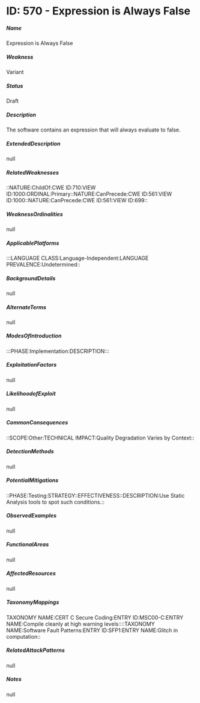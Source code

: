 # ID: 570 - Expression is Always False
<h5>Name</h5>Expression is Always False
<h5>Weakness</h5>Variant
<h5>Status</h5>Draft
<h5>Description</h5>The software contains an expression that will always evaluate to false.
<h5>ExtendedDescription</h5>null
<h5>RelatedWeaknesses</h5>::NATURE:ChildOf:CWE ID:710:VIEW ID:1000:ORDINAL:Primary::NATURE:CanPrecede:CWE ID:561:VIEW ID:1000::NATURE:CanPrecede:CWE ID:561:VIEW ID:699::
<h5>WeaknessOrdinalities</h5>null
<h5>ApplicablePlatforms</h5>:::LANGUAGE CLASS:Language-Independent:LANGUAGE PREVALENCE:Undetermined::
<h5>BackgroundDetails</h5>null
<h5>AlternateTerms</h5>null
<h5>ModesOfIntroduction</h5>:::PHASE:Implementation:DESCRIPTION:::
<h5>ExploitationFactors</h5>null
<h5>LikelihoodofExploit</h5>null
<h5>CommonConsequences</h5>::SCOPE:Other:TECHNICAL IMPACT:Quality Degradation Varies by Context::
<h5>DetectionMethods</h5>null
<h5>PotentialMitigations</h5>::PHASE:Testing:STRATEGY::EFFECTIVENESS::DESCRIPTION:Use Static Analysis tools to spot such conditions.::
<h5>ObservedExamples</h5>null
<h5>FunctionalAreas</h5>null
<h5>AffectedResources</h5>null
<h5>TaxonomyMappings</h5>TAXONOMY NAME:CERT C Secure Coding:ENTRY ID:MSC00-C:ENTRY NAME:Compile cleanly at high warning levels::::TAXONOMY NAME:Software Fault Patterns:ENTRY ID:SFP1:ENTRY NAME:Glitch in computation::
<h5>RelatedAttackPatterns</h5>null
<h5>Notes</h5>null

